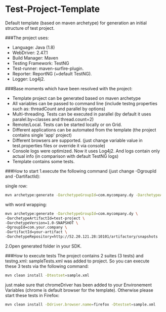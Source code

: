 # Test-Project-Template

Default template (based on maven archetype) for generation an initial structure of test project. 

###The project uses:
* Language: Java (1.8)
* WebDriver: 2.47.1
* Build Manager: Maven
* Testing Framework: TestNG
* Test-runner: maven-surfire-plugin.
* Reporter: ReportNG (+default TestNG).
* Logger: Log4j2.

###Base moments which have been resolved with the project:
* Template project can be generated based on maven archetype
* All variables can be passed to command line (include testng properties such as: threadCount and parallel by options)
* Multi-threading. Tests can be executed in parallel (by default it uses paralel.by=classes and thread.count=2)
* Remote/Local. Tests can be started locally or on Grid.
* Different applications can be automated from the template (the project contains single 'app' project)
* Different browsers are supported. (just change variable value in test.properties files or override it via console)
* Console logs were optimized. Now it uses Log4j2. And logs contain only actual info (in comparison with default TestNG logs)
* Template contains some tests.

###How to start
1.execute the following command (just change -DgroupId and -DartifactId):

single row:
```bash
mvn archetype:generate -DarchetypeGroupId=com.mycompany.dy -DarchetypeArtifactId=test-project -DarchetypeVersion=1.0-SNAPSHOT -DgroupId=com.your.company -DartifactId=your-artifact -DarchetypeRepository=http://52.20.121.28:10101/artifactory/snapshots
```
with word wrapping:
```bash
mvn archetype:generate -DarchetypeGroupId=com.mycompany.dy \
-DarchetypeArtifactId=test-project \
-DarchetypeVersion=1.0-SNAPSHOT \
-DgroupId=com.your.company \
-DartifactId=your-artifact \
-DarchetypeRepository=http://52.20.121.28:10101/artifactory/snapshots
```
2.Open generated folder in your SDK.

###How to execute tests
The project contains 2 suites (3 tests) and testng.xml: sampleTests.xml was added to project. So you can execute these 3 tests via the following command:
```bash
mvn clean install -Dtestset=sample.xml
```
just make sure that chromeDriver has been added to your Environement Variables (chrome is default browser for the template). Otherwise please start these tests in Firefox:
```bash
mvn clean install -Ddriver.browser.name=firefox -Dtestset=sample.xml
```
